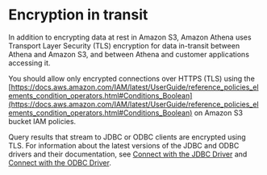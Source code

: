 # Encryption in transit<a name="encryption-in-transit"></a>

In addition to encrypting data at rest in Amazon S3, Amazon Athena uses Transport Layer Security \(TLS\) encryption for data in\-transit between Athena and Amazon S3, and between Athena and customer applications accessing it\.

You should allow only encrypted connections over HTTPS \(TLS\) using the [https://docs.aws.amazon.com/IAM/latest/UserGuide/reference_policies_elements_condition_operators.html#Conditions_Boolean](https://docs.aws.amazon.com/IAM/latest/UserGuide/reference_policies_elements_condition_operators.html#Conditions_Boolean) on Amazon S3 bucket IAM policies\.

Query results that stream to JDBC or ODBC clients are encrypted using TLS\. For information about the latest versions of the JDBC and ODBC drivers and their documentation, see [Connect with the JDBC Driver](connect-with-jdbc.md) and [Connect with the ODBC Driver](connect-with-odbc.md)\.
